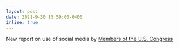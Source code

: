 ```yaml
---
layout: post
date: 2021-9-30 15:59:00-0400
inline: true
---
```


New report on use of social media by [Members of the U.S.
Congress](https://www.pewresearch.org/politics/2021/09/30/charting-congress-on-social-media-in-the-2016-and-2020-elections/)
